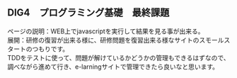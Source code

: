 ## DIG4　プログラミング基礎　最終課題

ページの説明：WEB上でjavascriptを実行して結果を見る事が出来る。  
展開：研修の復習が出来る様に、研修問題を復習出来る様なサイトのスモールスタートのつもりです。  
TDDをテストに使って、問題が解けているかどうかの管理もできるはずなので、調べながら進めて行き、e-larningサイトで管理できたら良いなと思います。  
